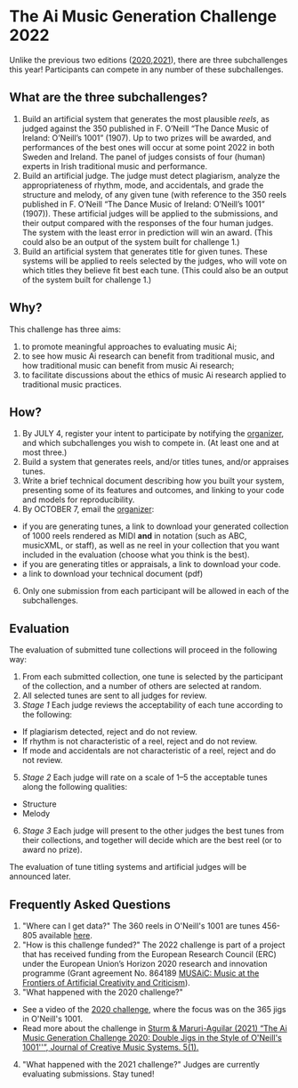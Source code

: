 # The Ai Music Generation Challenge 2022

Unlike the previous two editions ([2020](https://boblsturm.github.io/aimusic2020/),[2021](https://github.com/boblsturm/aimusicgenerationchallenge2021)), there are three subchallenges this year! Participants can compete in any number of these subchallenges.

## What are the three subchallenges?

1. Build an artificial system that generates the most plausible _reels_, as judged against the 350 published in F. O’Neill “The Dance Music of Ireland: O’Neill’s 1001” (1907). Up to two prizes will be awarded, and performances of the best ones will occur at some point 2022 in both Sweden and Ireland. The panel of judges consists of four (human) experts in Irish traditional music and performance. 
2. Build an artificial judge. The judge must detect plagiarism, analyze the appropriateness of rhythm, mode, and accidentals, and grade the structure and melody, of any given tune (with reference to the 350 reels published in F. O’Neill “The Dance Music of Ireland: O’Neill’s 1001” (1907)). These artificial judges will be applied to the submissions, and their output compared with the responses of the four human judges. The system with the least error in prediction will win an award. (This could also be an output of the system built for challenge 1.)
3. Build an artificial system that generates title for given tunes. These systems will be applied to reels selected by the judges, who will vote on which titles they believe fit best each tune. (This could also be an output of the system built for challenge 1.)

## Why?
This challenge has three aims:
1. to promote meaningful approaches to evaluating music Ai;
2. to see how music Ai research can benefit from traditional music, and how traditional music can benefit from music Ai research;
3. to facilitate discussions about the ethics of music Ai research applied to traditional music practices.

## How?
1. By JULY 4, register your intent to participate by notifying the [organizer](mailto:bobs@kth.se?subject=Participation-in-the-Ai-Music-Generation-Challenge-2022), and which subchallenges you wish to compete in. (At least one and at most three.)
2. Build a system that generates reels, and/or titles tunes, and/or appraises tunes.
3. Write a brief technical document describing how you built your system, presenting some of its features and outcomes, and linking to your code and models for reproducibility.
4. By OCTOBER 7, email the [organizer](mailto:bobs@kth.se):
- if you are generating tunes, a link to download your generated collection of 1000 reels rendered as MIDI **and** in notation (such as ABC, musicXML, or staff), as well as ne reel in your collection that you want included in the evaluation (choose what you think is the best).
- if you are generating titles or appraisals, a link to download your code.
- a link to download your technical document (pdf)
6. Only one submission from each participant will be allowed in each of the subchallenges.

## Evaluation
The evaluation of submitted tune collections will proceed in the following way:
1. From each submitted collection, one tune is selected by the participant of the collection, and a number of others are selected at random.
3. All selected tunes are sent to all judges for review.
4. _Stage 1_ Each judge reviews the acceptability of each tune according to the following:
- If plagiarism detected, reject and do not review.
- If rhythm is not characteristic of a reel, reject and do not review.
- If mode and accidentals are not characteristic of a reel, reject and do not review.
5. _Stage 2_ Each judge will rate on a scale of 1–5 the acceptable tunes along the following qualities:
- Structure
- Melody
6. _Stage 3_ Each judge will present to the other judges the best tunes from their collections, and together will decide which are the best reel (or to award no prize).

The evaluation of tune titling systems and artificial judges will be announced later. 

## Frequently Asked Questions
1. "Where can I get data?" The 360 reels in O'Neill's 1001 are tunes 456-805 available [here](http://john-chambers.us/~jc/music/book/ONeills/1001/).
2. "How is this challenge funded?" The 2022 challenge is part of a project that has received funding from the European Research Council (ERC) under the European Union’s Horizon 2020 research and innovation programme (Grant agreement No. 864189 [MUSAiC: Music at the Frontiers of Artificial Creativity and Criticism](https://www.kth.se/is/tmh/speech-communication/musaic-music-at-the-frontiers-of-artificial-creativity-and-criticism-1.950539)).
3. "What happened with the 2020 challenge?"
- See a video of the [2020 challenge](https://youtu.be/KSoSyoEx6hc), where the focus was on the 365 jigs in O'Neill's 1001.
- Read more about the challenge in [Sturm & Maruri-Aguilar (2021) “The Ai Music Generation Challenge 2020: Double Jigs in the Style of O'Neill's 1001''”, Journal of Creative Music Systems. 5(1).](https://doi.org/10.5920/jcms.950)
4. "What happened with the 2021 challenge?" Judges are currently evaluating submissions. Stay tuned!

